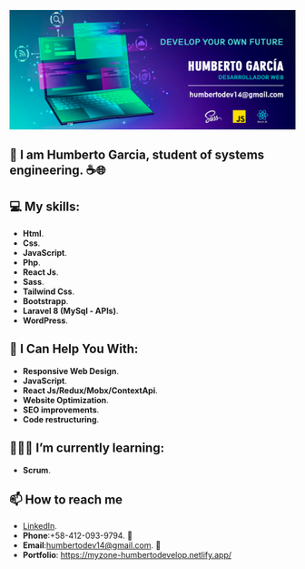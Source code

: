 ![myBanner](https://github.com/HumbertoDevelop/HumbertoDevelop/blob/main/humberto.png)
## 👋 I am Humberto Garcia, student of systems engineering. ☕🌐

## 💻 My skills: 
 * **Html**.
 * **Css**.
 * **JavaScript**.
 * **Php**.
 * **React Js**.
 * **Sass**.
 * **Tailwind Css**.
 * **Bootstrapp**.
 * **Laravel 8 (MySql - APIs)**.
 * **WordPress**.
## 🌟 I Can Help You With:
 * **Responsive Web Design**.
 * **JavaScript**.
 * **React Js/Redux/Mobx/ContextApi**.
 * **Website Optimization**.
 * **SEO improvements**.
 * **Code restructuring**.
## 👨🏽‍💻 I’m currently learning:
 * **Scrum**. 
## 📫 How to reach me 
 * [LinkedIn](https://www.linkedin.com/mwlite/in/humberto-garcia).
 * **Phone**:+58-412-093-9794. 📱
 * **Email**:humbertodev14@gmail.com. 📨
 * **Portfolio**: https://myzone-humbertodevelop.netlify.app/
